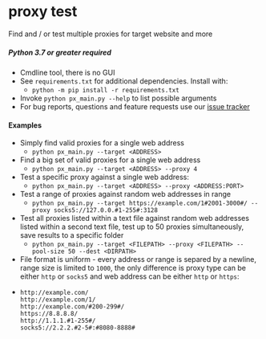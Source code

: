 # proxy test
Find and / or test multiple proxies for target website and more

##### Python 3.7 or greater required
- Cmdline tool, there is no GUI
- See `requirements.txt` for additional dependencies. Install with:
  - `python -m pip install -r requirements.txt`
- Invoke `python px_main.py --help` to list possible arguments
- For bug reports, questions and feature requests use our [issue tracker](https://github.com/trickerer01/proxy_test/issues)

#### Examples
- Simply find valid proxies for a single web address
  - `python px_main.py --target <ADDRESS>`
- Find a big set of valid proxies for a single web address
  - `python px_main.py --target <ADDRESS> --proxy 4`
- Test a specific proxy against a single web address:
  - `python px_main.py --target <ADDRESS> --proxy <ADDRESS:PORT>`
- Test a range of proxies against random web addresses in range
  - `python px_main.py --target https://example.com/1#2001-3000#/ --proxy socks5://127.0.0.#1-255#:3128`
- Test all proxies listed within a text file against random web addresses listed within a second text file, test up to 50 proxies simultaneously, save results to a specific folder
  - `python px_main.py --target <FILEPATH> --proxy <FILEPATH> --pool-size 50 --dest <DIRPATH>`
- File format is uniform - every address or range is separed by a newline, range size is limited to `1000`, the only difference is proxy type can be either `http` or `socks5` and web address can be either `http` or `https`:
- ```text
  http://example.com/
  http://example.com/1/
  http://example.com/#200-299#/
  https://8.8.8.8/
  http://1.1.1.#1-255#/
  socks5://2.2.2.#2-5#:#8080-8888#
  ```
